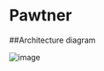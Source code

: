 # Pawtner


##Architecture diagram

![image](https://github.com/user-attachments/assets/67f9de41-f8fc-4f51-ab6f-51b5590e615d)
